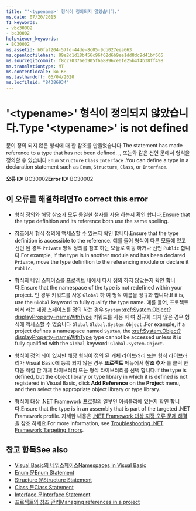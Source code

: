 ```yaml
---
title: "'<typename>' 형식이 정의되지 않았습니다."
ms.date: 07/20/2015
f1_keywords:
- vbc30002
- bc30002
helpviewer_keywords:
- BC30002
ms.assetid: b0faf204-57fd-44de-8c05-9db027eea663
ms.openlocfilehash: 89e2d1d18b456c96f62d6b9ee1dd8dc9d41bf665
ms.sourcegitcommit: f8c270376ed905f6a8896ce0fe25b4f4b38ff498
ms.translationtype: MT
ms.contentlocale: ko-KR
ms.lasthandoff: 06/04/2020
ms.locfileid: "84386934"
---
```

# <a name="type-typename-is-not-defined"></a><span data-ttu-id="db94b-102">'\<typename>' 형식이 정의되지 않았습니다.</span><span class="sxs-lookup"><span data-stu-id="db94b-102">Type '\<typename>' is not defined</span></span>
<span data-ttu-id="db94b-103">문이 정의 되지 않은 형식에 대 한 참조를 만들었습니다.</span><span class="sxs-lookup"><span data-stu-id="db94b-103">The statement has made reference to a type that has not been defined.</span></span> <span data-ttu-id="db94b-104">,, 또는와 같은 선언 문에서 형식을 정의할 수 있습니다 `Enum` `Structure` `Class` `Interface` .</span><span class="sxs-lookup"><span data-stu-id="db94b-104">You can define a type in a declaration statement such as `Enum`, `Structure`, `Class`, or `Interface`.</span></span>  
  
 <span data-ttu-id="db94b-105">**오류 ID:** BC30002</span><span class="sxs-lookup"><span data-stu-id="db94b-105">**Error ID:** BC30002</span></span>  
  
## <a name="to-correct-this-error"></a><span data-ttu-id="db94b-106">이 오류를 해결하려면</span><span class="sxs-lookup"><span data-stu-id="db94b-106">To correct this error</span></span>  
  
- <span data-ttu-id="db94b-107">형식 정의와 해당 참조가 모두 동일한 철자를 사용 하는지 확인 합니다.</span><span class="sxs-lookup"><span data-stu-id="db94b-107">Ensure that the type definition and its reference both use the same spelling.</span></span>  
  
- <span data-ttu-id="db94b-108">참조에서 형식 정의에 액세스할 수 있는지 확인 합니다.</span><span class="sxs-lookup"><span data-stu-id="db94b-108">Ensure that the type definition is accessible to the reference.</span></span> <span data-ttu-id="db94b-109">예를 들어 형식이 다른 모듈에 있고 선언 된 경우 `Private` 형식 정의를 참조 하는 모듈로 이동 하거나 선언 `Public` 합니다.</span><span class="sxs-lookup"><span data-stu-id="db94b-109">For example, if the type is in another module and has been declared `Private`, move the type definition to the referencing module or declare it `Public`.</span></span>  
  
- <span data-ttu-id="db94b-110">형식의 네임 스페이스를 프로젝트 내에서 다시 정의 하지 않았는지 확인 합니다.</span><span class="sxs-lookup"><span data-stu-id="db94b-110">Ensure that the namespace of the type is not redefined within your project.</span></span> <span data-ttu-id="db94b-111">인 경우 키워드를 사용 `Global` 하 여 형식 이름을 정규화 합니다.</span><span class="sxs-lookup"><span data-stu-id="db94b-111">If it is, use the `Global` keyword to fully qualify the type name.</span></span> <span data-ttu-id="db94b-112">예를 들어, 프로젝트에서 라는 네임 스페이스를 정의 하는 경우 `System` <xref:System.Object?displayProperty=nameWithType> 키워드를 사용 하 여 정규화 되지 않은 경우 형식에 액세스할 수 없습니다 `Global` `Global.System.Object` .</span><span class="sxs-lookup"><span data-stu-id="db94b-112">For example, if a project defines a namespace named `System`, the <xref:System.Object?displayProperty=nameWithType> type cannot be accessed unless it is fully qualified with the `Global` keyword: `Global.System.Object`.</span></span>  
  
- <span data-ttu-id="db94b-113">형식이 정의 되어 있지만 해당 형식이 정의 된 개체 라이브러리 또는 형식 라이브러리가 Visual Basic에 등록 되지 않은 경우 **프로젝트** 메뉴에서 **참조 추가** 를 클릭 한 다음 적절 한 개체 라이브러리 또는 형식 라이브러리를 선택 합니다.</span><span class="sxs-lookup"><span data-stu-id="db94b-113">If the type is defined, but the object library or type library in which it is defined is not registered in Visual Basic, click **Add Reference** on the **Project** menu, and then select the appropriate object library or type library.</span></span>  
  
- <span data-ttu-id="db94b-114">형식이 대상 .NET Framework 프로필의 일부인 어셈블리에 있는지 확인 합니다.</span><span class="sxs-lookup"><span data-stu-id="db94b-114">Ensure that the type is in an assembly that is part of the targeted .NET Framework profile.</span></span> <span data-ttu-id="db94b-115">자세한 내용은 [.NET Framework 대상 지정 오류 문제 해결](/visualstudio/msbuild/troubleshooting-dotnet-framework-targeting-errors)을 참조 하세요.</span><span class="sxs-lookup"><span data-stu-id="db94b-115">For more information, see [Troubleshooting .NET Framework Targeting Errors](/visualstudio/msbuild/troubleshooting-dotnet-framework-targeting-errors).</span></span>  
  
## <a name="see-also"></a><span data-ttu-id="db94b-116">참고 항목</span><span class="sxs-lookup"><span data-stu-id="db94b-116">See also</span></span>

- [<span data-ttu-id="db94b-117">Visual Basic의 네임스페이스</span><span class="sxs-lookup"><span data-stu-id="db94b-117">Namespaces in Visual Basic</span></span>](../../programming-guide/program-structure/namespaces.md)
- [<span data-ttu-id="db94b-118">Enum 문</span><span class="sxs-lookup"><span data-stu-id="db94b-118">Enum Statement</span></span>](../statements/enum-statement.md)
- [<span data-ttu-id="db94b-119">Structure 문</span><span class="sxs-lookup"><span data-stu-id="db94b-119">Structure Statement</span></span>](../statements/structure-statement.md)
- [<span data-ttu-id="db94b-120">Class 문</span><span class="sxs-lookup"><span data-stu-id="db94b-120">Class Statement</span></span>](../statements/class-statement.md)
- [<span data-ttu-id="db94b-121">Interface 문</span><span class="sxs-lookup"><span data-stu-id="db94b-121">Interface Statement</span></span>](../statements/interface-statement.md)
- [<span data-ttu-id="db94b-122">프로젝트의 참조 관리</span><span class="sxs-lookup"><span data-stu-id="db94b-122">Managing references in a project</span></span>](/visualstudio/ide/managing-references-in-a-project)
